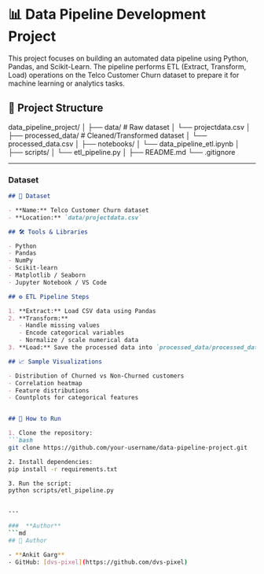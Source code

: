 # 📊 Data Pipeline Development Project

This project focuses on building an automated data pipeline using Python, Pandas, and Scikit-Learn. The pipeline performs ETL (Extract, Transform, Load) operations on the Telco Customer Churn dataset to prepare it for machine learning or analytics tasks.

## 📁 Project Structure

data_pipeline_project/
│
├── data/ # Raw dataset
│ └── projectdata.csv
│
├── processed_data/ # Cleaned/Transformed dataset
│ └── processed_data.csv
│
├── notebooks/
│ └── data_pipeline_etl.ipynb
│
├── scripts/
│ └── etl_pipeline.py
│
├── README.md
└── .gitignore


---

###  **Dataset**
```md
## 🧾 Dataset

- **Name:** Telco Customer Churn dataset  
- **Location:** `data/projectdata.csv`  

## 🛠 Tools & Libraries

- Python
- Pandas
- NumPy
- Scikit-learn
- Matplotlib / Seaborn
- Jupyter Notebook / VS Code

## ⚙️ ETL Pipeline Steps

1. **Extract:** Load CSV data using Pandas  
2. **Transform:** 
   - Handle missing values  
   - Encode categorical variables  
   - Normalize / scale numerical data  
3. **Load:** Save the processed data into `processed_data/processed_data.csv`

## 📈 Sample Visualizations

- Distribution of Churned vs Non-Churned customers  
- Correlation heatmap  
- Feature distributions  
- Countplots for categorical features  


## 🚀 How to Run

1. Clone the repository:
```bash
git clone https://github.com/your-username/data-pipeline-project.git

2. Install dependencies:
pip install -r requirements.txt

3. Run the script:
python scripts/etl_pipeline.py


---

###  **Author**
```md
## 👤 Author

- **Ankit Garg**  
- GitHub: [dvs-pixel](https://github.com/dvs-pixel)

